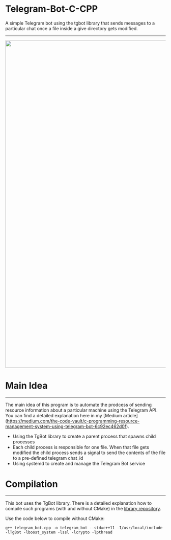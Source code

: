 # Telegram-Bot-C-CPP
A simple Telegram bot using the tgbot library that sends messages to a particular chat once a file inside a give directory gets modified.

___

<img src="images/results.gif" width="1024" />

# Main Idea
___
The main idea of this program is to automate the prodcess of sending resource information about a particular machine using the Telegram API.
You can find a detailed explanation here in my [Medium article] (https://medium.com/the-code-vault/c-programming-resource-management-system-using-telegram-bot-6c92ec462d0f).
- Using the TgBot library to create a parent process that spawns child processes
- Each child process is responsible for one file. When that file gets modified the child process sends a signal to send the contents of the file to a pre-defined telegram chat_id
- Using systemd to create and manage the Telegram Bot service

# Compilation
___
This bot uses the TgBot library. There is a detailed explanation how to compile such programs (with and without CMake) in the [library repository](https://github.com/reo7sp/tgbot-cpp).

Use the code below to compile without CMake:

``g++ telegram_bot.cpp -o telegram_bot --std=c++11 -I/usr/local/include -lTgBot -lboost_system -lssl -lcrypto -lpthread ``



